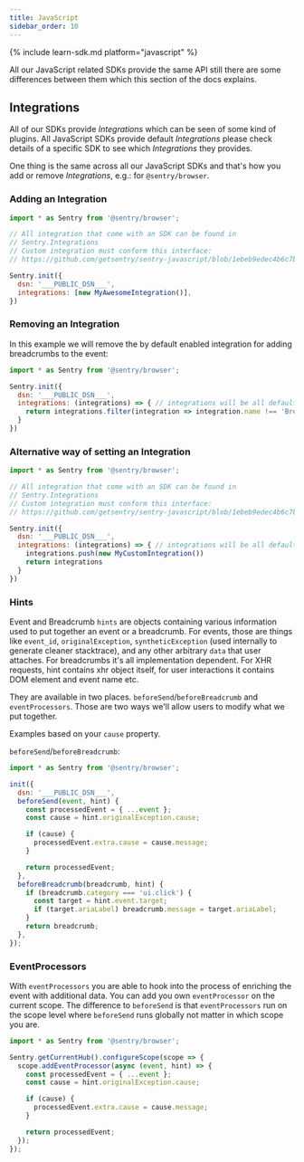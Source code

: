 ```yaml
---
title: JavaScript
sidebar_order: 10
---
```


{% include learn-sdk.md platform="javascript" %}

All our JavaScript related SDKs provide the same API still there are some differences between them
which this section of the docs explains.

## Integrations

All of our SDKs provide _Integrations_ which can be seen of some kind of plugins. All JavaScript SDKs provide default _Integrations_ please check  details of a specific SDK to see which _Integrations_ they provides.

One thing is the same across all our JavaScript SDKs and that's how you add or remove _Integrations_, e.g.: for `@sentry/browser`.

### Adding an Integration

```javascript
import * as Sentry from '@sentry/browser';

// All integration that come with an SDK can be found in 
// Sentry.Integrations
// Custom integration must conform this interface:
// https://github.com/getsentry/sentry-javascript/blob/1ebeb9edec4b6c7b07a61e0caac426a66eedaf2a/packages/types/src/index.ts#L205

Sentry.init({
  dsn: '___PUBLIC_DSN___',
  integrations: [new MyAwesomeIntegration()],
})
```

### Removing an Integration

In this example we will remove the by default enabled integration for adding breadcrumbs to the event:

```javascript
import * as Sentry from '@sentry/browser';

Sentry.init({
  dsn: '___PUBLIC_DSN___',
  integrations: (integrations) => { // integrations will be all default integrations
    return integrations.filter(integration => integration.name !== 'Breadcrumbs');
  }
})
```

### Alternative way of setting an Integration

```javascript
import * as Sentry from '@sentry/browser';

// All integration that come with an SDK can be found in 
// Sentry.Integrations
// Custom integration must conform this interface:
// https://github.com/getsentry/sentry-javascript/blob/1ebeb9edec4b6c7b07a61e0caac426a66eedaf2a/packages/types/src/index.ts#L205

Sentry.init({
  dsn: '___PUBLIC_DSN___',
  integrations: (integrations) => { // integrations will be all default integrations
    integrations.push(new MyCustomIntegration())
    return integrations
  }
})
```

### Hints

Event and Breadcrumb `hints` are objects containing various information used to put together an event or a breadcrumb. For events, those are things like `event_id`, `originalException`, `syntheticException` (used internally to generate cleaner stacktrace), and any other arbitrary `data` that user attaches. For breadcrumbs it's all implementation dependent. For XHR requests, hint contains xhr object itself, for user interactions it contains DOM element and event name etc.

They are available in two places. `beforeSend`/`beforeBreadcrumb` and `eventProcessors`. Those are two ways we'll allow users to modify what we put together.

Examples based on your `cause` property.

`beforeSend`/`beforeBreadcrumb`:

```javascript
import * as Sentry from '@sentry/browser';

init({
  dsn: '___PUBLIC_DSN___',
  beforeSend(event, hint) {
    const processedEvent = { ...event };
    const cause = hint.originalException.cause;

    if (cause) {
      processedEvent.extra.cause = cause.message;
    }

    return processedEvent;
  },
  beforeBreadcrumb(breadcrumb, hint) {
    if (breadcrumb.category === 'ui.click') {
      const target = hint.event.target;
      if (target.ariaLabel) breadcrumb.message = target.ariaLabel;
    }
    return breadcrumb;
  },
});
```

### EventProcessors

With `eventProcessors` you are able to hook into the process of enriching the event with additional data.
You can add you own `eventProcessor` on the current scope. The difference to `beforeSend` is that
`eventProcessors` run on the scope level where `beforeSend` runs globally not matter in which scope you are.

```javascript
import * as Sentry from '@sentry/browser';

Sentry.getCurrentHub().configureScope(scope => {
  scope.addEventProcessor(async (event, hint) => {
    const processedEvent = { ...event };
    const cause = hint.originalException.cause;

    if (cause) {
      processedEvent.extra.cause = cause.message;
    }

    return processedEvent;
  });
});
```